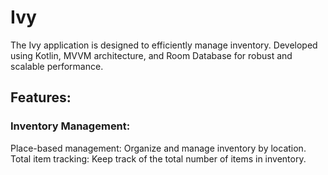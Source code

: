 <h1>Ivy</h1>
The Ivy application is designed to efficiently manage inventory. Developed using Kotlin, MVVM architecture, and Room Database for robust and scalable performance.

<h2>Features:</h2>
<h3>Inventory Management:</h3>

Place-based management: Organize and manage inventory by location.
Total item tracking: Keep track of the total number of items in inventory.
